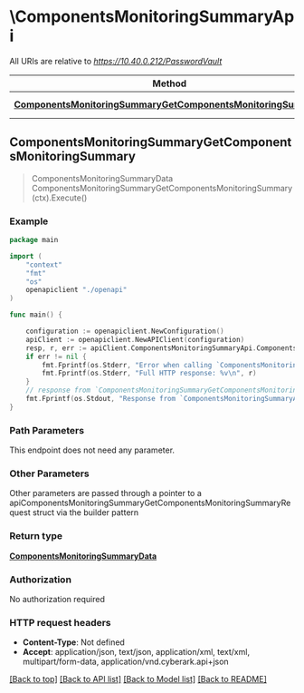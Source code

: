 # \ComponentsMonitoringSummaryApi

All URIs are relative to *https://10.40.0.212/PasswordVault*

Method | HTTP request | Description
------------- | ------------- | -------------
[**ComponentsMonitoringSummaryGetComponentsMonitoringSummary**](ComponentsMonitoringSummaryApi.md#ComponentsMonitoringSummaryGetComponentsMonitoringSummary) | **Get** /api/ComponentsMonitoringSummary | 



## ComponentsMonitoringSummaryGetComponentsMonitoringSummary

> ComponentsMonitoringSummaryData ComponentsMonitoringSummaryGetComponentsMonitoringSummary(ctx).Execute()





### Example

```go
package main

import (
    "context"
    "fmt"
    "os"
    openapiclient "./openapi"
)

func main() {

    configuration := openapiclient.NewConfiguration()
    apiClient := openapiclient.NewAPIClient(configuration)
    resp, r, err := apiClient.ComponentsMonitoringSummaryApi.ComponentsMonitoringSummaryGetComponentsMonitoringSummary(context.Background()).Execute()
    if err != nil {
        fmt.Fprintf(os.Stderr, "Error when calling `ComponentsMonitoringSummaryApi.ComponentsMonitoringSummaryGetComponentsMonitoringSummary``: %v\n", err)
        fmt.Fprintf(os.Stderr, "Full HTTP response: %v\n", r)
    }
    // response from `ComponentsMonitoringSummaryGetComponentsMonitoringSummary`: ComponentsMonitoringSummaryData
    fmt.Fprintf(os.Stdout, "Response from `ComponentsMonitoringSummaryApi.ComponentsMonitoringSummaryGetComponentsMonitoringSummary`: %v\n", resp)
}
```

### Path Parameters

This endpoint does not need any parameter.

### Other Parameters

Other parameters are passed through a pointer to a apiComponentsMonitoringSummaryGetComponentsMonitoringSummaryRequest struct via the builder pattern


### Return type

[**ComponentsMonitoringSummaryData**](ComponentsMonitoringSummaryData.md)

### Authorization

No authorization required

### HTTP request headers

- **Content-Type**: Not defined
- **Accept**: application/json, text/json, application/xml, text/xml, multipart/form-data, application/vnd.cyberark.api+json

[[Back to top]](#) [[Back to API list]](../README.md#documentation-for-api-endpoints)
[[Back to Model list]](../README.md#documentation-for-models)
[[Back to README]](../README.md)

